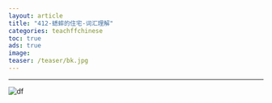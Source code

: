 ```yaml
---
layout: article
title: "412-蟋蟀的住宅-词汇理解"
categories: teachffchinese
toc: true
ads: true
image:
teaser: /teaser/bk.jpg
---
```


---



![df](https://github.com/storage201608/storage/blob/master/myhome2016/_posts/teachffchinese/2016-09-26-20160926114503teachffchinese.md/IMG_20160926_094827.jpg?raw=true)

